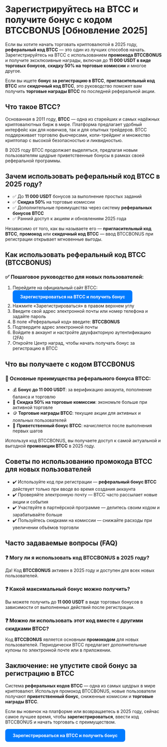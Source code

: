 <h1>Зарегистрируйтесь на BTCC и получите бонус с кодом <span class="highlight">BTCCBONUS</span> [Обновление 2025]</h1>

<p>Если вы хотите начать торговать криптовалютой в 2025 году, <strong>реферальный код BTCC</strong> — это один из лучших способов начать. Зарегистрируйтесь на BTCC с использованием <strong>промокода BTCCBONUS</strong> и получите эксклюзивные награды, включая до <strong>11 000 USDT в виде торговых бонусов</strong>, <strong>скидку 50% на торговые комиссии</strong> и многое другое.</p>

<p>Если вы ищете <strong>бонус за регистрацию в BTCC</strong>, <strong>пригласительный код BTCC</strong> или <strong>скидочный код BTCC</strong>, это руководство поможет вам получить <strong>торговые награды BTCC</strong> по последней реферальной акции.</p>

<h2>Что такое BTCC?</h2>
<p>Основанная в 2011 году, <strong>BTCC</strong> — одна из старейших и самых надёжных криптовалютных бирж в мире. Платформа предлагает удобный интерфейс как для новичков, так и для опытных трейдеров. BTCC поддерживает торговлю фьючерсами, копи-трейдинг и множество криптопар с высокой безопасностью и ликвидностью.</p>

<p>В 2025 году BTCC продолжает выделяться, предлагая новым пользователям щедрые приветственные бонусы в рамках своей реферальной программы.</p>

<h2>Зачем использовать реферальный код BTCC в 2025 году?</h2>
<ul>
  <li>✅ До <strong>11 000 USDT</strong> бонусов за выполнение простых заданий</li>
  <li>✅ <strong>Скидка 50%</strong> на торговые комиссии</li>
  <li>✅ Дополнительные преимущества через систему <strong>реферальных бонусов BTCC</strong></li>
  <li>✅ Ранний доступ к акциям и обновлениям 2025 года</li>
</ul>

<p>Независимо от того, как вы называете его — <strong>пригласительный код BTCC</strong>, <strong>промокод</strong> или <strong>скидочный код BTCC</strong> — ввод <span class="highlight">BTCCBONUS</span> при регистрации открывает мгновенные выгоды.</p>

<h2>Как использовать реферальный код BTCC (<span class="highlight">BTCCBONUS</span>)</h2>

<h3>✅ Пошаговое руководство для новых пользователей:</h3>
<ol>
  <li>Перейдите на официальный сайт BTCC: 
    <a href="https://partner.btcc.com/us/c/BTCCBONUS/9303" target="_blank" style="display:inline-block;background-color:#007bff;color:#fff;padding:12px 24px;text-decoration:none;border-radius:8px;font-weight:bold;">
    Зарегистрироваться на BTCC и получить бонус
    </a>
  </li>
  <li>Нажмите «Зарегистрироваться» в правом верхнем углу</li>
  <li>Введите свой адрес электронной почты или номер телефона и задайте пароль</li>
  <li>В поле «Реферальный код» введите: <strong>BTCCBONUS</strong></li>
  <li>Подтвердите адрес электронной почты</li>
  <li>Войдите в аккаунт и настройте двухфакторную аутентификацию (2FA)</li>
  <li>Откройте Центр наград, чтобы начать получать бонус за регистрацию в BTCC</li>
</ol>

<h2>Что вы получаете с кодом <span class="highlight">BTCCBONUS</span></h2>

<h3>🎁 Основные преимущества реферального бонуса BTCC:</h3>
<ul>
  <li>💰 <strong>Бонус до 11 000 USDT</strong>: за верификацию аккаунта, пополнение баланса и торговлю</li>
  <li>🔻 <strong>Скидка 50% на торговые комиссии</strong>: экономьте больше при активной торговле</li>
  <li>🪙 <strong>Торговые награды BTCC</strong>: текущие акции для активных и лояльных пользователей</li>
  <li>🎉 <strong>Приветственный бонус BTCC</strong>: начисляется после выполнения первых шагов</li>
</ul>

<p>Используя код <span class="highlight">BTCCBONUS</span>, вы получаете доступ к самой актуальной и выгодной <strong>промоакции BTCC</strong> в 2025 году.</p>

<h2>Советы по использованию промокода BTCC для новых пользователей</h2>
<ul>
  <li>✔️ Используйте код при регистрации — <strong>реферальный бонус BTCC</strong> действует только при вводе во время создания аккаунта</li>
  <li>✔️ Проверяйте электронную почту — BTCC часто рассылает новые акции и события</li>
  <li>✔️ Участвуйте в партнёрской программе — делитесь своим кодом и зарабатывайте больше</li>
  <li>✔️ Пользуйтесь скидками на комиссии — снижайте расходы при увеличении объёмов торговли</li>
</ul>

<h2>Часто задаваемые вопросы (FAQ)</h2>
<h3>❓ Могу ли я использовать код BTCCBONUS в 2025 году?</h3>
<p>Да! Код <strong>BTCCBONUS</strong> активен в 2025 году и доступен для всех новых пользователей.</p>

<h3>❓ Какой максимальный бонус можно получить?</h3>
<p>Вы можете получить до <strong>11 000 USDT</strong> в виде торговых бонусов в зависимости от выполненных действий после регистрации.</p>

<h3>❓ Можно ли использовать этот код вместе с другими скидками BTCC?</h3>
<p>Код <strong>BTCCBONUS</strong> является основным <strong>промокодом</strong> для новых пользователей. Периодически BTCC предлагает дополнительные купоны по электронной почте или в приложении.</p>

<h2>Заключение: не упустите свой бонус за регистрацию в BTCC</h2>
<p>Система <strong>реферальных кодов BTCC</strong> — одна из самых щедрых в мире криптовалют. Используя промокод <span class="highlight">BTCCBONUS</span>, новые пользователи получают <strong>приветственный бонус</strong>, сниженные комиссии и <strong>торговые награды BTCC</strong>.</p>

<p>Если вы новичок на платформе или возвращаетесь в 2025 году, сейчас самое лучшее время, чтобы <strong>зарегистрироваться</strong>, ввести код <span class="highlight">BTCCBONUS</span> и начать торговать с преимуществом.</p>

<a href="https://partner.btcc.com/us/c/BTCCBONUS/9303" target="_blank" style="display:inline-block;background-color:#007bff;color:#fff;padding:12px 24px;text-decoration:none;border-radius:8px;font-weight:bold;">
Зарегистрироваться на BTCC и получить бонус
</a>
